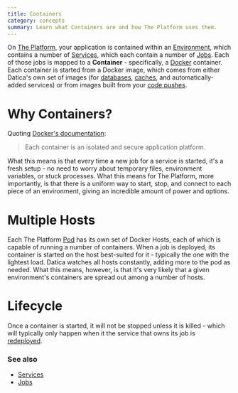 ```yaml
---
title: Containers
category: concepts
summary: Learn what Containers are and how The Platform uses them.
---
```


On [The Platform](https://datica.com/compliant-cloud), your application is contained within an [Environment](/compliant-cloud/articles/concepts/environments), which contains a number of [Services](/compliant-cloud/articles/concepts/services), which each contain a number of [Jobs](/compliant-cloud/articles/concepts/jobs). Each of those jobs is mapped to a **Container** - specifically, a [Docker](https://www.docker.com/) container. Each container is started from a Docker image, which comes from either Datica's own set of images (for [databases](/compliant-cloud/articles/concepts/services#database-services), [caches](/compliant-cloud/articles/concepts/services#caches-services), and automatically-added services) or from images built from your [code pushes](/compliant-cloud/articles/concepts/services#code-services).

# Why Containers?

Quoting [Docker's documentation](https://docs.docker.com/engine/understanding-docker/):

> Each container is an isolated and secure application platform.

What this means is that every time a new job for a service is started, it's a fresh setup - no need to worry about temporary files, environment variables, or stuck processes. What this means for The Platform, more importantly, is that there is a uniform way to start, stop, and connect to each piece of an environment, giving an incredible amount of power and options.

# Multiple Hosts

Each The Platform [Pod](/compliant-cloud/articles/concepts/pods) has its own set of Docker Hosts, each of which is capable of running a number of containers. When a job is deployed, its container is started on the host best-suited for it - typically the one with the lightest load. Datica watches all hosts constantly, adding more to the pod as needed. What this means, however, is that it's very likely that a given environment's containers are spread out among a number of hosts.

# Lifecycle

Once a container is started, it will not be stopped unless it is killed - which will typically only happen when it the service that owns its job is [redeployed](/compliant-cloud/articles/concepts/services#redeploying).

### See also

* [Services](/compliant-cloud/articles/concepts/services)
* [Jobs](/compliant-cloud/articles/concepts/jobs)
